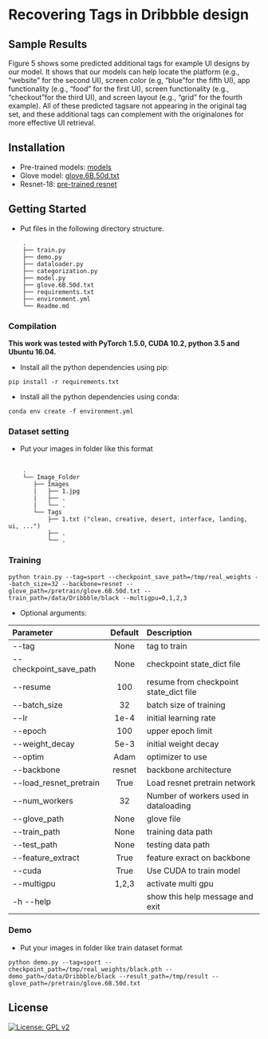 # Recovering Tags in Dribbble design

## Sample Results

Figure 5 shows some predicted additional tags for example UI designs by our model. It shows that our models can help locate the platform (e.g., “website” for the second UI), screen color (e.g, “blue”for the fifth UI), app functionality (e.g., “food” for the first UI), screen functionality (e.g., “checkout”for the third UI), and screen layout (e.g., “grid” for the fourth example). All of these predicted tagsare not appearing in the original tag set, and these additional tags can complement with the originalones for more effective UI retrieval.

<!-- <div style="color:#0000FF" align="center">
    <img src="/figures/figure9.png"/> 
</div>

![alt text](/figures/figure1.png) -->

## Installation
* Pre-trained models: [models](https://drive.google.com/file/d/1UoX8DouGC8wZgGEKnH_TN97N5vF8j310/view?usp=sharing) 
* Glove model: [glove.6B.50d.txt](https://drive.google.com/file/d/1PMkFo6550XRHO7kocYx_wJFbelMKwTrV/view?usp=sharing)
* Resnet-18: [pre-trained resnet](https://drive.google.com/file/d/1t3UJ-kkf_6PkCImvdF-HBnGp0mPuwkYU/view?usp=sharing)

## Getting Started
* Put files in the following directory structure.

```
    .
    ├── train.py
    ├── demo.py
    ├── dataloader.py
    ├── categorization.py
    ├── model.py
    ├── glove.6B.50d.txt
    ├── requirements.txt
    ├── environment.yml
    └── Readme.md
```

### Compilation
**This work was tested with PyTorch 1.5.0, CUDA 10.2, python 3.5 and Ubuntu 16.04.**

* Install all the python dependencies using pip:
```
pip install -r requirements.txt
```

* Install all the python dependencies using conda:
```
conda env create -f environment.yml
```

### Dataset setting
* Put your images in folder like this format
```

    .
    └── Image_Folder
       ├── Images
       |   ├── 1.jpg
       |   ├── .
       |   └── .
       └── Tags
           ├── 1.txt ("clean, creative, desert, interface, landing, ui, ...")
           ├── .
           └── .
```

### Training
```
python train.py --tag=sport --checkpoint_save_path=/tmp/real_weights --batch_size=32 --backbone=resnet --glove_path=/pretrain/glove.6B.50d.txt --train_path=/data/Dribbble/black --multigpu=0,1,2,3
```

* Optional arguments: 

| Parameter                 | Default       | Description   |	
| :------------------------ |:-------------:| :-------------|
| --tag  	                |	None        | tag to train
| --checkpoint_save_path  	|	None        | checkpoint state_dict file
| --resume                   |   100         | resume from checkpoint state_dict file
| --batch_size                   |   32         | batch size of training
| --lr  		            |   1e-4	    | initial learning rate
| --epoch                   |   100         | upper epoch limit
| --weight_decay  		            |   5e-3	    | initial weight decay
| --optim 	        |   Adam        | optimizer to use
| --backbone                   |   resnet         | backbone architecture
| --load_resnet_pretrain                   |   True         | Load resnet pretrain network
| --num_workers                   |   32         | Number of workers used in dataloading
| --glove_path                   |   None         | glove file
| --train_path                   |   None         | training data path
| --test_path                   |   None         | testing data path
| --feature_extract	            |   True          | feature exract on backbone
| --cuda                |   True           | Use CUDA to train model
| --multigpu                    |   1,2,3        | activate multi gpu
| -h --help                 |               | show this help message and exit

### Demo
* Put your images in folder like train dataset format
```
python demo.py --tag=sport --checkpoint_path=/tmp/real_weights/black.pth --demo_path=/data/Dribbble/black --result_path=/tmp/result --glove_path=/pretrain/glove.6B.50d.txt
```

## License
[![License: GPL v2](https://img.shields.io/badge/License-GPL%20v2-blue.svg)](https://www.gnu.org/licenses/old-licenses/gpl-2.0.en.html)